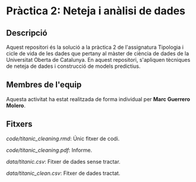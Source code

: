 # Pràctica 2: Neteja i anàlisi de dades

## Descripció
Aquest repositori és la solució a la pràctica 2 de l'assignatura Tipologia i cicle de vida de les dades que pertany al màster de ciència de dades de la Universitat Oberta de Catalunya. En aquest repositori, s'apliquen tècniques de neteja de dades i construcció de models predictius.

## Membres de l'equip
Aquesta activitat ha estat realitzada de forma individual per **Marc Guerrero Molero**.
  
## Fitxers
_code/titanic_cleaning.rmd_: Únic fitxer de codi.

_code/titanic_cleaning.pdf_: Informe.

_data/titanic.csv_: Fitxer de dades sense tractar.

_data/titanic_clean.csv_: Fitxer de dades tractat.

